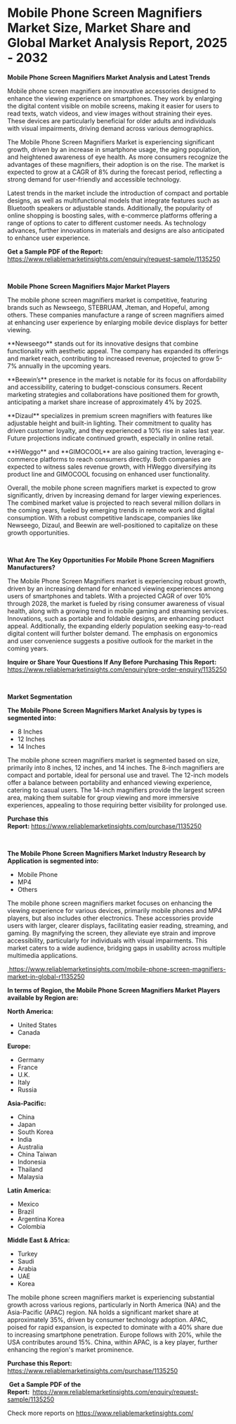 <p><h1>Mobile Phone Screen Magnifiers Market Size, Market Share and Global Market Analysis Report, 2025 - 2032</h1></p><p><strong>Mobile Phone Screen Magnifiers Market Analysis and Latest Trends</strong></p>
<p><p>Mobile phone screen magnifiers are innovative accessories designed to enhance the viewing experience on smartphones. They work by enlarging the digital content visible on mobile screens, making it easier for users to read texts, watch videos, and view images without straining their eyes. These devices are particularly beneficial for older adults and individuals with visual impairments, driving demand across various demographics.</p><p>The Mobile Phone Screen Magnifiers Market is experiencing significant growth, driven by an increase in smartphone usage, the aging population, and heightened awareness of eye health. As more consumers recognize the advantages of these magnifiers, their adoption is on the rise. The market is expected to grow at a CAGR of 8% during the forecast period, reflecting a strong demand for user-friendly and accessible technology.</p><p>Latest trends in the market include the introduction of compact and portable designs, as well as multifunctional models that integrate features such as Bluetooth speakers or adjustable stands. Additionally, the popularity of online shopping is boosting sales, with e-commerce platforms offering a range of options to cater to different customer needs. As technology advances, further innovations in materials and designs are also anticipated to enhance user experience.</p></p>
<p><strong>Get a Sample PDF of the Report:&nbsp;</strong> <a href="https://www.reliablemarketinsights.com/enquiry/request-sample/1135250?utm_campaign=3044&utm_medium=2&utm_source=Github&utm_content=ia&utm_term=09042025&utm_id=mobile-phone-screen-magnifiers">https://www.reliablemarketinsights.com/enquiry/request-sample/1135250</a></p>
<p>&nbsp;</p>
<p><strong>Mobile Phone Screen Magnifiers Major Market Players</strong></p>
<p><p>The mobile phone screen magnifiers market is competitive, featuring brands such as Newseego, STEBRUAM, Jteman, and Hopeful, among others. These companies manufacture a range of screen magnifiers aimed at enhancing user experience by enlarging mobile device displays for better viewing.</p><p>**Newseego** stands out for its innovative designs that combine functionality with aesthetic appeal. The company has expanded its offerings and market reach, contributing to increased revenue, projected to grow 5-7% annually in the upcoming years.</p><p>**Beewin’s** presence in the market is notable for its focus on affordability and accessibility, catering to budget-conscious consumers. Recent marketing strategies and collaborations have positioned them for growth, anticipating a market share increase of approximately 4% by 2025.</p><p>**Dizaul** specializes in premium screen magnifiers with features like adjustable height and built-in lighting. Their commitment to quality has driven customer loyalty, and they experienced a 10% rise in sales last year. Future projections indicate continued growth, especially in online retail.</p><p>**HWeggo** and **GIMOCOOL** are also gaining traction, leveraging e-commerce platforms to reach consumers directly. Both companies are expected to witness sales revenue growth, with HWeggo diversifying its product line and GIMOCOOL focusing on enhanced user functionality.</p><p>Overall, the mobile phone screen magnifiers market is expected to grow significantly, driven by increasing demand for larger viewing experiences. The combined market value is projected to reach several million dollars in the coming years, fueled by emerging trends in remote work and digital consumption. With a robust competitive landscape, companies like Newseego, Dizaul, and Beewin are well-positioned to capitalize on these growth opportunities.</p></p>
<p>&nbsp;</p>
<p><strong>What Are The Key Opportunities For Mobile Phone Screen Magnifiers Manufacturers?</strong></p>
<p><p>The Mobile Phone Screen Magnifiers market is experiencing robust growth, driven by an increasing demand for enhanced viewing experiences among users of smartphones and tablets. With a projected CAGR of over 10% through 2028, the market is fueled by rising consumer awareness of visual health, along with a growing trend in mobile gaming and streaming services. Innovations, such as portable and foldable designs, are enhancing product appeal. Additionally, the expanding elderly population seeking easy-to-read digital content will further bolster demand. The emphasis on ergonomics and user convenience suggests a positive outlook for the market in the coming years.</p></p>
<p><strong>Inquire or Share Your Questions If Any Before Purchasing This Report:</strong> <a href="https://www.reliablemarketinsights.com/enquiry/pre-order-enquiry/1135250?utm_campaign=3044&utm_medium=2&utm_source=Github&utm_content=ia&utm_term=09042025&utm_id=mobile-phone-screen-magnifiers">https://www.reliablemarketinsights.com/enquiry/pre-order-enquiry/1135250</a></p>
<p>&nbsp;</p>
<p><strong>Market Segmentation</strong></p>
<p><strong>The Mobile Phone Screen Magnifiers Market Analysis by types is segmented into:</strong></p>
<p><ul><li>8 Inches</li><li>12 Inches</li><li>14 Inches</li></ul></p>
<p><p>The mobile phone screen magnifiers market is segmented based on size, primarily into 8 inches, 12 inches, and 14 inches. The 8-inch magnifiers are compact and portable, ideal for personal use and travel. The 12-inch models offer a balance between portability and enhanced viewing experience, catering to casual users. The 14-inch magnifiers provide the largest screen area, making them suitable for group viewing and more immersive experiences, appealing to those requiring better visibility for prolonged use.</p></p>
<p><strong>Purchase this Report:&nbsp;</strong><a href="https://www.reliablemarketinsights.com/purchase/1135250?utm_campaign=3044&utm_medium=2&utm_source=Github&utm_content=ia&utm_term=09042025&utm_id=mobile-phone-screen-magnifiers">https://www.reliablemarketinsights.com/purchase/1135250</a></p>
<p>&nbsp;</p>
<p><strong>The Mobile Phone Screen Magnifiers Market Industry Research by Application is segmented into:</strong></p>
<p><ul><li>Mobile Phone</li><li>MP4</li><li>Others</li></ul></p>
<p><p>The mobile phone screen magnifiers market focuses on enhancing the viewing experience for various devices, primarily mobile phones and MP4 players, but also includes other electronics. These accessories provide users with larger, clearer displays, facilitating easier reading, streaming, and gaming. By magnifying the screen, they alleviate eye strain and improve accessibility, particularly for individuals with visual impairments. This market caters to a wide audience, bridging gaps in usability across multiple multimedia applications.</p></p>
<p><a href="https://www.reliablemarketinsights.com/mobile-phone-screen-magnifiers-market-in-global-r1135250?utm_campaign=3044&utm_medium=2&utm_source=Github&utm_content=ia&utm_term=09042025&utm_id=mobile-phone-screen-magnifiers">&nbsp;https://www.reliablemarketinsights.com/mobile-phone-screen-magnifiers-market-in-global-r1135250</a></p>
<p><strong>In terms of Region, the Mobile Phone Screen Magnifiers Market Players available by Region are:</strong></p>
<p>
    <p> <strong> North America: </strong>
        <ul>
            <li>United States</li>
            <li>Canada</li>
        </ul>
        </p> 
    <p> <strong> Europe: </strong>
        <ul>
            <li>Germany</li>
            <li>France</li>
            <li>U.K.</li>
            <li>Italy</li>
            <li>Russia</li>
        </ul>
        </p> 
    <p> <strong> Asia-Pacific: </strong>
        <ul>
            <li>China</li>
            <li>Japan</li>
            <li>South Korea</li>
            <li>India</li>
            <li>Australia</li>
            <li>China Taiwan</li>
            <li>Indonesia</li>
            <li>Thailand</li>
            <li>Malaysia</li>
        </ul>
        </p> 
    <p> <strong> Latin America: </strong>
        <ul>
            <li>Mexico</li>
            <li>Brazil</li>
            <li>Argentina Korea</li>
            <li>Colombia</li>
        </ul>
        </p> 
    <p> <strong> Middle East & Africa: </strong>
        <ul>
            <li>Turkey</li>
            <li>Saudi</li>
            <li>Arabia</li>
            <li>UAE</li>
            <li>Korea</li>
        </ul>
    </p>
    </p>
<p><p>The mobile phone screen magnifiers market is experiencing substantial growth across various regions, particularly in North America (NA) and the Asia-Pacific (APAC) region. NA holds a significant market share at approximately 35%, driven by consumer technology adoption. APAC, poised for rapid expansion, is expected to dominate with a 40% share due to increasing smartphone penetration. Europe follows with 20%, while the USA contributes around 15%. China, within APAC, is a key player, further enhancing the region's market prominence.</p></p>
<p><strong>Purchase this Report: </strong><a href="https://www.reliablemarketinsights.com/purchase/1135250?utm_campaign=3044&utm_medium=2&utm_source=Github&utm_content=ia&utm_term=09042025&utm_id=mobile-phone-screen-magnifiers">https://www.reliablemarketinsights.com/purchase/1135250</a></p>
<p>&nbsp;<strong>Get a Sample PDF of the Report:&nbsp;&nbsp;</strong><a href="https://www.reliablemarketinsights.com/enquiry/request-sample/1135250?utm_campaign=3044&utm_medium=2&utm_source=Github&utm_content=ia&utm_term=09042025&utm_id=mobile-phone-screen-magnifiers">https://www.reliablemarketinsights.com/enquiry/request-sample/1135250</a></p>
<p><strong></strong></p>
<p>Check more reports on <a href="https://www.reliablemarketinsights.com/?utm_campaign=3044&utm_medium=2&utm_source=Github&utm_content=ia&utm_term=09042025&utm_id=mobile-phone-screen-magnifiers">https://www.reliablemarketinsights.com/</a></p>